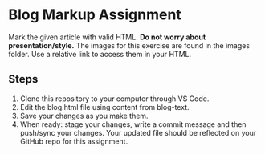 # Blog Markup Assignment
Mark the given article with valid HTML. **Do not worry about presentation/style.**
The images for this exercise are found in the images folder. Use a relative link to access them in your HTML.

## Steps
1. Clone this repository to your computer through VS Code.
2. Edit the blog.html file using content from blog-text. 
3. Save your changes as you make them.
4. When ready: stage your changes, write a commit message and then push/sync your changes. Your updated file should be reflected on your GitHub repo for this assignment. 
